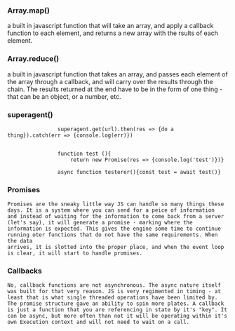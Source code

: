 

### Array.map()

a built in javascript function that will take an array, and apply a callback function to each element, and returns a new array with the rsults of each element. 

### Array.reduce()

a built in javascript function that takes an array, and passes each element of the array through a callback, and will carry over the results through the chain. The results returned at the end have to be in the form of one thing - that can be an object, or a number, etc.

### superagent()
    
```
                superagent.get(url).then(res => {do a thing}).catch(err => {console.log(err)}) 


                function test (){
                    return new Promise(res => {console.log('test')})}

                async function testerer(){const test = await test()}
```

### Promises

    Promises are the sneaky little way JS can handle so many things these days. It is a system where you can send for a peice of information
    and instead of waiting for the information to come back from a server (let's say), it will generate a promise - marking where the information is expected. This gives the engine some time to continue running oter functions that do not have the same requirements. When the data
    arrives, it is slotted into the proper place, and when the event loop is clear, it will start to handle promises.

### Callbacks

    No, callback functions are not asynchronous. The async nature itself was built for that very reason. JS is very regimented in timing - at least that is what single threaded operations have been limited by. The promise structure gave an ability to spin more plates. A callback is just a function that you are referencing in state by it's "key". It can be async, but more often than not it will be operating within it's own Execution context and will not need to wait on a call. 